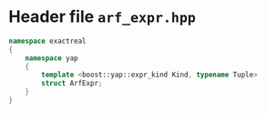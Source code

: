 # Header file `arf_expr.hpp`

``` cpp
namespace exactreal
{
    namespace yap
    {
        template <boost::yap::expr_kind Kind, typename Tuple>
        struct ArfExpr;
    }
}
```
